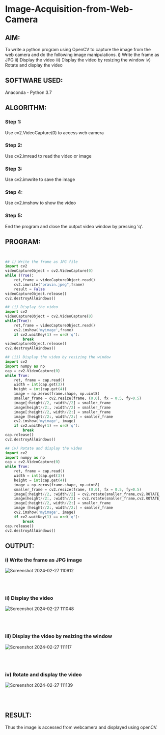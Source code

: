 # Image-Acquisition-from-Web-Camera
## AIM:

To write a python program using OpenCV to capture the image from the web camera and do the following image manipulations.
i) Write the frame as JPG 
ii) Display the video 
iii) Display the video by resizing the window
iv) Rotate and display the video

## SOFTWARE USED:
Anaconda - Python 3.7
## ALGORITHM:
### Step 1:
Use cv2.VideoCapture(0) to access web camera
<br>

### Step 2:
Use cv2.imread to read the video or image
<br>

### Step 3:
Use cv2.imwrite to save the image
<br>

### Step 4:
Use cv2.imshow to show the video
<br>

### Step 5:
End the program and close the output video window by pressing 'q'.
<br>

## PROGRAM:
``` Python


## i) Write the frame as JPG file
import cv2
videoCaptureObject = cv2.VideoCapture(0)
while (True):
    ret,frame = videoCaptureObject.read()
    cv2.imwrite("pravin.jpeg",frame)
    result = False
videoCaptureObject.release()
cv2.destroyAllWindows()

## ii) Display the video
import cv2
videoCaptureObject = cv2.VideoCapture(0)
while(True):
    ret,frame = videoCaptureObject.read()
    cv2.imshow('myimage',frame)
    if cv2.waitKey(1) == ord('q'):
        break
videoCaptureObject.release()
cv2.destroyAllWindows()

## iii) Display the video by resizing the window
import cv2
import numpy as np
cap = cv2.VideoCapture(0)
while True:
    ret, frame = cap.read() 
    width = int(cap.get(3))
    height = int(cap.get(4))
    image = np.zeros(frame.shape, np.uint8) 
    smaller_frame = cv2.resize(frame, (0,0), fx = 0.5, fy=0.5) 
    image[:height//2, :width//2] = smaller_frame
    image[height//2:, :width//2] = smaller_frame
    image[:height//2, width//2:] = smaller_frame 
    image [height//2:, width//2:] = smaller_frame
    cv2.imshow('myimage', image)
    if cv2.waitKey(1) == ord('q'):
        break
cap.release()
cv2.destroyAllWindows()

## iv) Rotate and display the video
import cv2
import numpy as np
cap = cv2.VideoCapture(0)
while True:
    ret, frame = cap.read() 
    width = int(cap.get(3))
    height = int(cap.get(4))
    image = np.zeros(frame.shape, np.uint8) 
    smaller_frame = cv2.resize(frame, (0,0), fx = 0.5, fy=0.5) 
    image[:height//2, :width//2] = cv2.rotate(smaller_frame,cv2.ROTATE_180)
    image[height//2:, :width//2] = cv2.rotate(smaller_frame,cv2.ROTATE_180)
    image[:height//2, width//2:] = smaller_frame 
    image [height//2:, width//2:] = smaller_frame
    cv2.imshow('myimage', image)
    if cv2.waitKey(1) == ord('q'):
        break
cap.release()
cv2.destroyAllWindows()
```
## OUTPUT:

### i) Write the frame as JPG image
![Screenshot 2024-02-27 110912](https://github.com/Pravinrajj/Image_Acqusition-_using_Web_Camera/assets/117917674/43d0dbd5-23a3-4fc0-b59c-0d7f5a94ba39)



</br>
</br>


### ii) Display the video
![Screenshot 2024-02-27 111048](https://github.com/Pravinrajj/Image_Acqusition-_using_Web_Camera/assets/117917674/cf5304e7-6cc3-455d-bfcd-a32f6b9b0ca6)


</br>
</br>


### iii) Display the video by resizing the window

![Screenshot 2024-02-27 111117](https://github.com/Pravinrajj/Image_Acqusition-_using_Web_Camera/assets/117917674/5d2745ad-3f7a-4191-907a-b21bb65e772f)


</br>
</br>



### iv) Rotate and display the video

![Screenshot 2024-02-27 111139](https://github.com/Pravinrajj/Image_Acqusition-_using_Web_Camera/assets/117917674/e9dd04e7-dd29-47eb-9806-f116013e64fe)


</br>
</br>


## RESULT: 
Thus the image is accessed from webcamera and displayed using openCV.
